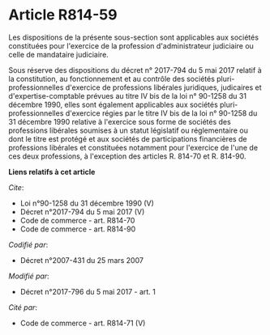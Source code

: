 # Article R814-59

Les dispositions de la présente sous-section sont applicables aux sociétés constituées pour l'exercice de la profession
d'administrateur judiciaire ou celle de mandataire judiciaire. 

Sous réserve des dispositions du décret n° 2017-794 du 5 mai 2017 relatif à la constitution, au fonctionnement et au contrôle
des sociétés pluri-professionnelles d'exercice de professions libérales juridiques, judicaires et d'expertise-comptable
prévues au titre IV bis de la loi n° 90-1258 du 31 décembre 1990, elles sont également applicables aux sociétés pluri-
professionnelles d'exercice régies par le titre IV bis de la loi n° 90-1258 du 31 décembre 1990 relative à l'exercice sous
forme de sociétés des professions libérales soumises à un statut législatif ou réglementaire ou dont le titre est protégé et
aux sociétés de participations financières de professions libérales et constituées notamment pour l'exercice de l'une de ces
deux professions, à l'exception des articles R. 814-70 et R. 814-90.

**Liens relatifs à cet article**

_Cite_:

  - Loi n°90-1258 du 31 décembre 1990 (V)
  - Décret n°2017-794 du 5 mai 2017 (V)
  - Code de commerce - art. R814-70
  - Code de commerce - art. R814-90

_Codifié par_:

  - Décret n°2007-431 du 25 mars 2007

_Modifié par_:

  - Décret n°2017-796 du 5 mai 2017 - art. 1

_Cité par_:

  - Code de commerce - art. R814-71 (V)
